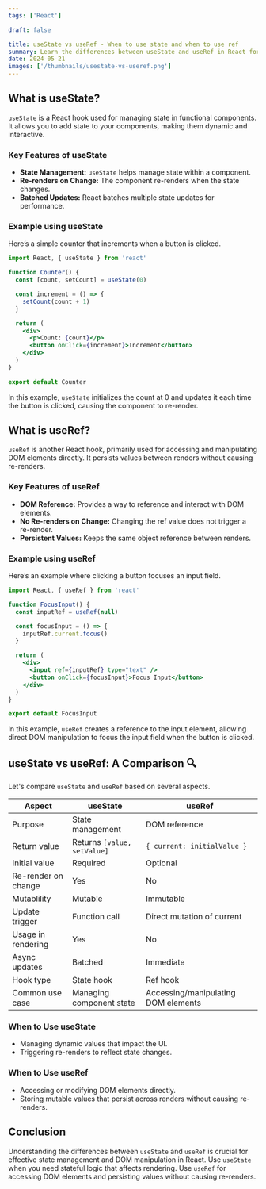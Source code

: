 ```yaml
---
tags: ['React']

draft: false

title: useState vs useRef - When to use state and when to use ref
summary: Learn the differences between useState and useRef in React for state management and persisting values without re-renders.
date: 2024-05-21
images: ['/thumbnails/usestate-vs-useref.png']
---
```


## What is useState?

`useState` is a React hook used for managing state in functional components. It allows you to add state to your components, making them dynamic and interactive.

### Key Features of useState

- **State Management:** `useState` helps manage state within a component.
- **Re-renders on Change:** The component re-renders when the state changes.
- **Batched Updates:** React batches multiple state updates for performance.

### Example using useState

Here’s a simple counter that increments when a button is clicked.

```jsx
import React, { useState } from 'react'

function Counter() {
  const [count, setCount] = useState(0)

  const increment = () => {
    setCount(count + 1)
  }

  return (
    <div>
      <p>Count: {count}</p>
      <button onClick={increment}>Increment</button>
    </div>
  )
}

export default Counter
```

In this example, `useState` initializes the count at 0 and updates it each time the button is clicked, causing the component to re-render.

## What is useRef?

`useRef` is another React hook, primarily used for accessing and manipulating DOM elements directly. It persists values between renders without causing re-renders.

### Key Features of useRef

- **DOM Reference:** Provides a way to reference and interact with DOM elements.
- **No Re-renders on Change:** Changing the ref value does not trigger a re-render.
- **Persistent Values:** Keeps the same object reference between renders.

### Example using useRef

Here’s an example where clicking a button focuses an input field.

```jsx
import React, { useRef } from 'react'

function FocusInput() {
  const inputRef = useRef(null)

  const focusInput = () => {
    inputRef.current.focus()
  }

  return (
    <div>
      <input ref={inputRef} type="text" />
      <button onClick={focusInput}>Focus Input</button>
    </div>
  )
}

export default FocusInput
```

In this example, `useRef` creates a reference to the input element, allowing direct DOM manipulation to focus the input field when the button is clicked.

## useState vs useRef: A Comparison 🔍

Let's compare `useState` and `useRef` based on several aspects.

| Aspect              | useState                    | useRef                              |
| ------------------- | --------------------------- | ----------------------------------- |
| Purpose             | State management            | DOM reference                       |
| Return value        | Returns `[value, setValue]` | `{ current: initialValue }`         |
| Initial value       | Required                    | Optional                            |
| Re-render on change | Yes                         | No                                  |
| Mutablility         | Mutable                     | Immutable                           |
| Update trigger      | Function call               | Direct mutation of current          |
| Usage in rendering  | Yes                         | No                                  |
| Async updates       | Batched                     | Immediate                           |
| Hook type           | State hook                  | Ref hook                            |
| Common use case     | Managing component state    | Accessing/manipulating DOM elements |

### When to Use useState

- Managing dynamic values that impact the UI.
- Triggering re-renders to reflect state changes.

### When to Use useRef

- Accessing or modifying DOM elements directly.
- Storing mutable values that persist across renders without causing re-renders.

## Conclusion

Understanding the differences between `useState` and `useRef` is crucial for effective state management and DOM manipulation in React. Use `useState` when you need stateful logic that affects rendering. Use `useRef` for accessing DOM elements and persisting values without causing re-renders.
